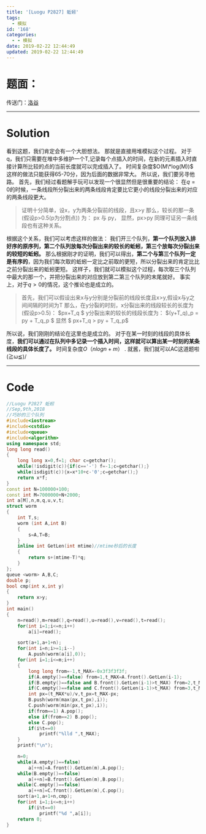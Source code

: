 ```yaml
---
title: '[Luogu P2827] 蚯蚓'
tags:
  - 模拟
id: '168'
categories:
  - - 模拟
date: 2019-02-22 12:44:49
updated: 2019-02-22 12:44:49
---
```


# 题面：

传送门：[洛谷](https://www.luogu.org/problemnew/show/P2827)

* * *

# Solution

看到这题，我们肯定会有一个大胆想法。 那就是直接用堆模拟这个过程。 对于q，我们只需要在堆中多维护一个T,记录每个点插入的时间，在新的元素插入时直接计算所比较的点的当前长度就可以完成插入了。 时间复杂度$O(M\*log(M))$ 这样的做法只能获得65-70分，因为后面的数据非常大。 所以说，我们要另寻他路。 首先，我们经过看题解手玩可以发现一个很显然但是很重要的结论： 在$q=0$的时候，一条线段所分裂出来的两条线段肯定要比它更小的线段分裂出来的对应的两条线段更大。

> 证明十分简单，设x，y为两条分裂前的线段，且x>y 那么，较长的那一条(假设p>0.5(p为分割点)) 为： px 与 py， 显然，px>py 同理可证另一条线段也有这种关系。

根据这个关系，我们可以考虑这样的做法： 我们开三个队列，**第一个队列放入排好序的原序列，第二个队列放每次分裂出来的较长的蚯蚓，第三个放每次分裂出来的较短的蚯蚓。** 那么根据刚才的证明，我们可以得出，**第二个与第三个队列一定是有序的**，因为我们每次取的蚯蚓一定比之前取的更短，所以分裂出来的肯定比比之前分裂出来的蚯蚓更短。 这样子，我们就可以模拟这个过程，每次取三个队列中最大的那一个，并把分裂出来的对应放到第二第三个队列的末尾就好。 事实上，对于$q>0$的情况，这个推论也是成立的。

> 首先，我们可以假设出来x与y分别是分裂前的线段长度且x>y,假设x与y之间间隔的时间为T 那么，在y分裂的时刻，x分裂出来的线段较长的长度为(假设p>0.5)： $px+T_q $ y分裂出来的较长的线段长度为： $(y+T_q)_p = py + T_q_p $ 显然 $ px+T_q > py + T_q_p$

所以说，我们刚刚的结论在这里也是成立的。 对于在某一时刻的线段的具体长度，**我们可以通过在队列中多记录一个插入时间，这样就可以算出某一时刻的某条线段的具体长度了。** 时间复杂度$O（nlogn+m）$ . 就酱，我们就可以AC这道题啦(≧ω≦)/

* * *

# Code

```cpp
//Luogu P2827 蚯蚓
//Sep,9th,2018
//巧妙的三个队列
#include<iostream>
#include<cstdio>
#include<queue>
#include<algorithm>
using namespace std;
long long read()
{
    long long x=0,f=1; char c=getchar();
    while(!isdigit(c)){if(c=='-') f=-1;c=getchar();}
    while(isdigit(c)){x=x*10+c-'0';c=getchar();}
    return x*f;
}
const int N=100000+100;
const int M=7000000+N+2000;
int a[M],n,m,q,u,v,t;
struct worm
{
    int T,s;
    worm (int A,int B)
    {
        s=A,T=B;
    }
    inline int GetLen(int mtime)//mtime秒后的长度
    {
        return s+(mtime-T)*q;
    }
};
queue <worm> A,B,C;
double p;
bool cmp(int x,int y)
{
    return x>y;
}
int main()
{
    n=read(),m=read(),q=read(),u=read(),v=read(),t=read();
    for(int i=1;i<=n;i++)
        a[i]=read();

    sort(a+1,a+1+n);
    for(int i=n;i>=1;i--)
        A.push(worm(a[i],0));
    for(int i=1;i<=m;i++)
    {
        long long from=-1,t_MAX=-0x3f3f3f3f;
        if(A.empty()==false) from=1,t_MAX=A.front().GetLen(i-1);
        if(B.empty()==false and B.front().GetLen(i-1)>t_MAX) from=2,t_MAX=B.front().GetLen(i-1);
        if(C.empty()==false and C.front().GetLen(i-1)>t_MAX) from=3,t_MAX=C.front().GetLen(i-1);
        int px=(t_MAX*u)/v,t_px=t_MAX-px;
        B.push(worm(max(px,t_px),i));
        C.push(worm(min(px,t_px),i));
        if(from==1) A.pop();
        else if(from==2) B.pop();
        else C.pop();
        if(i%t==0)
            printf("%lld ",t_MAX);
    }
    printf("\n");

    n=0;
    while(A.empty()==false)
        a[++n]=A.front().GetLen(m),A.pop();
    while(B.empty()==false)
        a[++n]=B.front().GetLen(m),B.pop();
    while(C.empty()==false)
        a[++n]=C.front().GetLen(m),C.pop();
    sort(a+1,a+1+n,cmp);
    for(int i=1;i<=n;i++)
        if(i%t==0)
            printf("%d ",a[i]);
    return 0;
}
```